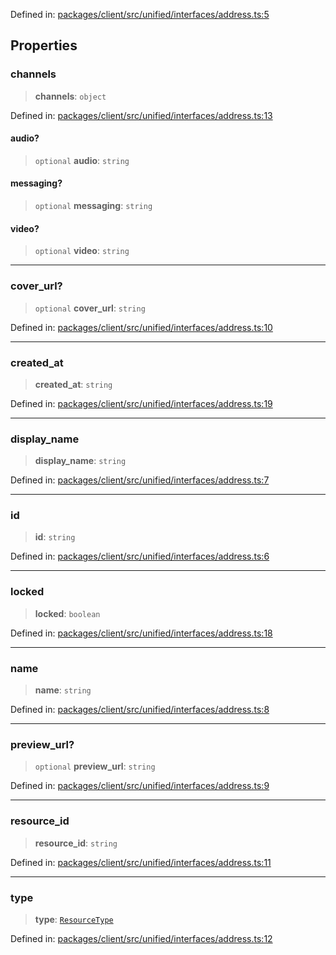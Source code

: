 Defined in: [packages/client/src/unified/interfaces/address.ts:5](https://github.com/signalwire/signalwire-js/blob/52fa77b6c8db68f4c99b30b3776f45a4309e15bf/packages/client/src/unified/interfaces/address.ts#L5)

## Properties

### channels

> **channels**: `object`

Defined in: [packages/client/src/unified/interfaces/address.ts:13](https://github.com/signalwire/signalwire-js/blob/52fa77b6c8db68f4c99b30b3776f45a4309e15bf/packages/client/src/unified/interfaces/address.ts#L13)

#### audio?

> `optional` **audio**: `string`

#### messaging?

> `optional` **messaging**: `string`

#### video?

> `optional` **video**: `string`

***

### cover\_url?

> `optional` **cover\_url**: `string`

Defined in: [packages/client/src/unified/interfaces/address.ts:10](https://github.com/signalwire/signalwire-js/blob/52fa77b6c8db68f4c99b30b3776f45a4309e15bf/packages/client/src/unified/interfaces/address.ts#L10)

***

### created\_at

> **created\_at**: `string`

Defined in: [packages/client/src/unified/interfaces/address.ts:19](https://github.com/signalwire/signalwire-js/blob/52fa77b6c8db68f4c99b30b3776f45a4309e15bf/packages/client/src/unified/interfaces/address.ts#L19)

***

### display\_name

> **display\_name**: `string`

Defined in: [packages/client/src/unified/interfaces/address.ts:7](https://github.com/signalwire/signalwire-js/blob/52fa77b6c8db68f4c99b30b3776f45a4309e15bf/packages/client/src/unified/interfaces/address.ts#L7)

***

### id

> **id**: `string`

Defined in: [packages/client/src/unified/interfaces/address.ts:6](https://github.com/signalwire/signalwire-js/blob/52fa77b6c8db68f4c99b30b3776f45a4309e15bf/packages/client/src/unified/interfaces/address.ts#L6)

***

### locked

> **locked**: `boolean`

Defined in: [packages/client/src/unified/interfaces/address.ts:18](https://github.com/signalwire/signalwire-js/blob/52fa77b6c8db68f4c99b30b3776f45a4309e15bf/packages/client/src/unified/interfaces/address.ts#L18)

***

### name

> **name**: `string`

Defined in: [packages/client/src/unified/interfaces/address.ts:8](https://github.com/signalwire/signalwire-js/blob/52fa77b6c8db68f4c99b30b3776f45a4309e15bf/packages/client/src/unified/interfaces/address.ts#L8)

***

### preview\_url?

> `optional` **preview\_url**: `string`

Defined in: [packages/client/src/unified/interfaces/address.ts:9](https://github.com/signalwire/signalwire-js/blob/52fa77b6c8db68f4c99b30b3776f45a4309e15bf/packages/client/src/unified/interfaces/address.ts#L9)

***

### resource\_id

> **resource\_id**: `string`

Defined in: [packages/client/src/unified/interfaces/address.ts:11](https://github.com/signalwire/signalwire-js/blob/52fa77b6c8db68f4c99b30b3776f45a4309e15bf/packages/client/src/unified/interfaces/address.ts#L11)

***

### type

> **type**: [`ResourceType`](../type-aliases/ResourceType.md)

Defined in: [packages/client/src/unified/interfaces/address.ts:12](https://github.com/signalwire/signalwire-js/blob/52fa77b6c8db68f4c99b30b3776f45a4309e15bf/packages/client/src/unified/interfaces/address.ts#L12)
